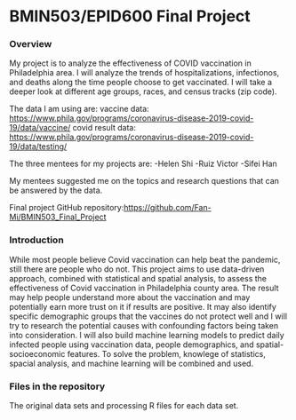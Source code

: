 # BMIN503/EPID600 Final Project

### Overview
My project is to analyze the effectiveness of COVID vaccination in Philadelphia area. I will analyze the trends of hospitalizations, infectionos, and deaths along the time people choose to get vaccinated. I will take a deeper look at different age groups, races, and census tracks (zip code).

The data I am using are:
vaccine data: https://www.phila.gov/programs/coronavirus-disease-2019-covid-19/data/vaccine/
covid result data: https://www.phila.gov/programs/coronavirus-disease-2019-covid-19/data/testing/

The three mentees for my projects are:
-Helen Shi
-Ruiz Victor
-Sifei Han

My mentees suggested me on the topics and research questions that can be answered by the data.

Final project GitHub repository:https://github.com/Fan-Mi/BMIN503_Final_Project


### Introduction 
While most people believe Covid vaccination can help beat the pandemic, still there are people who do not. This project aims to use data-driven approach, combined with statistical and spatial analysis, to assess the effectiveness of Covid vaccination in Philadelphia county area. The result may help people understand more about the vaccination and may potentially earn more trust on it if results are positive. It may also identify specific demographic groups that the vaccines do not protect well and I will try to research the potential causes with confounding factors being taken into consideration. I will also build machine learning models to predict daily infected people using vaccination data, people demographics, and spatial-socioeconomic features. To solve the problem, knowlege of statistics, spacial analysis, and machine learning will be combined and used.

### Files in the repository
The original data sets and processing R files for each data set.
